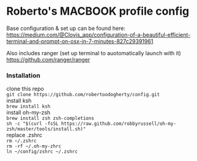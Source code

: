 # Roberto's MACBOOK profile config

Base configuration & set up can be found here:   
https://medium.com/@Clovis_app/configuration-of-a-beautiful-efficient-terminal-and-prompt-on-osx-in-7-minutes-827c29391961   

Also includes ranger (set up terminal to auotomatically launch with it)    
https://github.com/ranger/ranger    

### Installation   
clone this repo    
	`git clone https://github.com/robertoodogherty/config.git`   
install ksh    
	`brew install ksh`   
install oh-my-zsh    
	`brew install zsh zsh-completions`     
	`sh -c "$(curl -fsSL https://raw.github.com/robbyrussell/oh-my-zsh/master/tools/install.sh)"`   
replace .zshrc   
	`rm ~/.zshrc`   
	`rm -rf ~/.oh-my-zhrc`   
	`ln ~/config/zshrc ~/.zshrc`   


